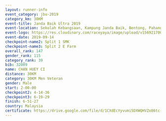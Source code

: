 ```yaml
---
layout: runner-info 
event_category: jbu-2019 
category_km: 30KM 
event-title: Janda Baik Ultra 2019 
event-location: Sekolah Kebangsaan, Kampung Janda Baik, Bentong, Pahang, Malaysia 
event-logo: https://res.cloudinary.com/raceyaya/image/upload/v1569217009/logo/janda-baik_vch1pc.jpg 
event-date: 2019-09-14 
checkpoint-name2: Split 1 SMK 
checkpoint-name3: Split 2 E Farm 
overall_rank: 147
gender_rank: 115
category_rank: 39
bib: 32009
name: CHAN HUEY CI
distance: 30KM
category: 30KM Men Veteran
gender: Male
start: 2-00-00
checkpoint2: 4-14-36
checkpoint3: 6-19-29
finish: 6-51-27
country: Malaysia
certificate: https://drive.google.com/file/d/1CXdEcYyvumi5DXWQHVZo86tc-5sNMN_e/view?usp=sharing
---
```


